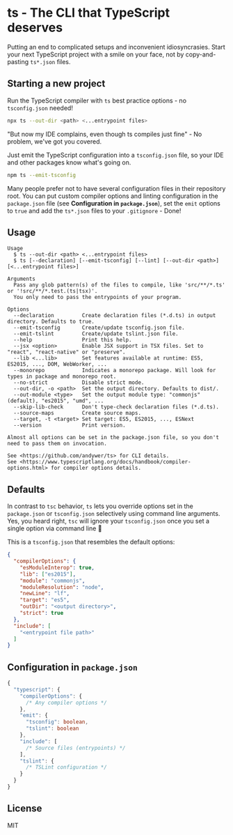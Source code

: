 # ts - The CLI that TypeScript deserves

Putting an end to complicated setups and inconvenient idiosyncrasies. Start your next TypeScript project with a smile on your face, not by copy-and-pasting `ts*.json` files.


## Starting a new project

Run the TypeScript compiler with `ts` best practice options - no `tsconfig.json` needed!

```sh
npx ts --out-dir <path> <...entrypoint files>
```

"But now my IDE complains, even though ts compiles just fine" - No problem, we've got you covered.

Just emit the TypeScript configuration into a `tsconfig.json` file, so your IDE and other packages know what's going on.

```sh
npm ts --emit-tsconfig
```

Many people prefer not to have several configuration files in their repository root. You can put custom compiler options and linting configuration in the `package.json` file (see **Configuration in `package.json`**), set the `emit` options to `true` and add the `ts*.json` files to your `.gitignore` - Done!


## Usage

```
Usage
  $ ts --out-dir <path> <...entrypoint files>
  $ ts [--declaration] [--emit-tsconfig] [--lint] [--out-dir <path>] [<...entrypoint files>]

Arguments
  Pass any glob pattern(s) of the files to compile, like 'src/**/*.ts' or '!src/**/*.test.(ts|tsx)'.
  You only need to pass the entrypoints of your program.

Options
  --declaration         Create declaration files (*.d.ts) in output directory. Defaults to true.
  --emit-tsconfig       Create/update tsconfig.json file.
  --emit-tslint         Create/update tslint.json file.
  --help                Print this help.
  --jsx <option>        Enable JSX support in TSX files. Set to "react", "react-native" or "preserve".
  --lib <...lib>        Set features available at runtime: ES5, ES2015, ..., DOM, WebWorker, ...
  --monorepo            Indicates a monorepo package. Will look for types in package and monorepo root.
  --no-strict           Disable strict mode.
  --out-dir, -o <path>  Set the output directory. Defaults to dist/.
  --out-module <type>   Set the output module type: "commonjs" (default), "es2015", "umd", ...
  --skip-lib-check      Don't type-check declaration files (*.d.ts).
  --source-maps         Create source maps.
  --target, -t <target> Set target: ES5, ES2015, ..., ESNext
  --version             Print version.

Almost all options can be set in the package.json file, so you don't need to pass them on invocation.

See <https://github.com/andywer/ts> for CLI details.
See <https://www.typescriptlang.org/docs/handbook/compiler-options.html> for compiler options details.
```


## Defaults

In contrast to `tsc` behavior, `ts` lets you override options set in the `package.json` or `tsconfig.json` selectively using command line arguments. Yes, you heard right, `tsc` will ignore your `tsconfig.json` once you set a single option via command line 🤦‍

This is a `tsconfig.json` that resembles the default options:

```json
{
  "compilerOptions": {
    "esModuleInterop": true,
    "lib": ["es2015"],
    "module": "commonjs",
    "moduleResolution": "node",
    "newLine": "lf",
    "target": "es5",
    "outDir": "<output directory>",
    "strict": true
  },
  "include": [
    "<entrypoint file path>"
  ]
}
```


## Configuration in `package.json`

```ts
{
  "typescript": {
    "compilerOptions": {
      /* Any compiler options */
    },
    "emit": {
      "tsconfig": boolean,
      "tslint": boolean
    },
    "include": [
      /* Source files (entrypoints) */
    ],
    "tslint": {
      /* TSLint configuration */
    }
  }
}
```


## License

MIT
